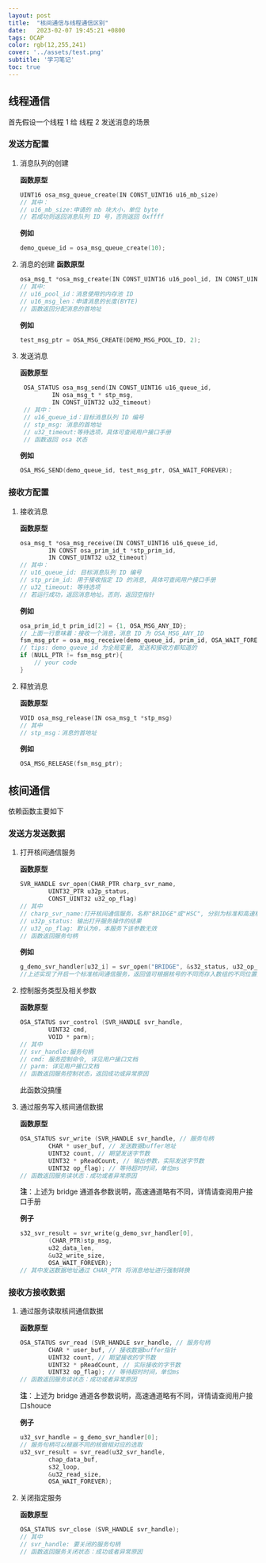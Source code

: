 ```yaml
---
layout: post
title:  "核间通信与线程通信区别"
date:   2023-02-07 19:45:21 +0800
tags: OCAP 
color: rgb(12,255,241)
cover: '../assets/test.png'
subtitle: '学习笔记'
toc: true
---
```


<!-- [toc] -->

## 线程通信

首先假设一个线程 1 给 线程 2 发送消息的场景

### 发送方配置

1. 消息队列的创建

    **函数原型**

    ```c
    UINT16 osa_msg_queue_create(IN CONST_UINT16 u16_mb_size)
    // 其中：
    // u16_mb_size:申请的 mb 块大小，单位 byte
    // 若成功则返回消息队列 ID 号，否则返回 0xffff
    ```

    **例如**

    ```c
    demo_queue_id = osa_msg_queue_create(10);
    ```

2. 消息的创建
    **函数原型**

    ```c
    osa_msg_t *osa_msg_create(IN CONST_UINT16 u16_pool_id, IN CONST_UINT16 u16_msg_len)
    // 其中:
    // u16_pool_id：消息使用的内存池 ID 
    // u16_msg_len：申请消息的长度(BYTE)
    // 函数返回分配消息的首地址
    ```

    **例如**

    ```c
    test_msg_ptr = OSA_MSG_CREATE(DEMO_MSG_POOL_ID, 2);
    ```

3. 发送消息

   **函数原型**

   ```c
    OSA_STATUS osa_msg_send(IN CONST_UINT16 u16_queue_id,
            IN osa_msg_t * stp_msg,
            IN CONST_UINT32 u32_timeout)
    // 其中：
    // u16_queue_id：目标消息队列 ID 编号
    // stp_msg: 消息的首地址
    // u32_timeout:等待选项，具体可查阅用户接口手册
    // 函数返回 osa 状态
   ```

    **例如**

    ```c
    OSA_MSG_SEND(demo_queue_id, test_msg_ptr, OSA_WAIT_FOREVER);
    ```

### 接收方配置

1. 接收消息

    **函数原型**

    ```c
    osa_msg_t *osa_msg_receive(IN CONST_UINT16 u16_queue_id,
            IN CONST osa_prim_id_t *stp_prim_id,
            IN CONST_UINT32 u32_timeout)
    // 其中：
    // u16_queue_id: 目标消息队列 ID 编号
    // stp_prim_id: 用于接收指定 ID 的消息, 具体可查阅用户接口手册
    // u32_timeout: 等待选项
    // 若运行成功，返回消息地址。否则，返回空指针
    ```

    **例如**

    ```c
    osa_prim_id_t prim_id[2] = {1, OSA_MSG_ANY_ID};
    // 上面一行意味着：接收一个消息，消息 ID 为 OSA_MSG_ANY_ID
    fsm_msg_ptr = osa_msg_receive(demo_queue_id, prim_id, OSA_WAIT_FOREVER);
    // tips: demo_queue_id 为全局变量, 发送和接收方都知道的
    if (NULL_PTR != fsm_msg_ptr){
        // your code
    }
    ```

2. 释放消息

    **函数原型**

    ```c
    VOID osa_msg_release(IN osa_msg_t *stp_msg)
    // 其中
    // stp_msg：消息的首地址
    ```

    **例如**

    ```c
    OSA_MSG_RELEASE(fsm_msg_ptr);
    ```

## 核间通信

依赖函数主要如下

### 发送方发送数据

1. 打开核间通信服务

    **函数原型**

    ```c
    SVR_HANDLE svr_open(CHAR_PTR charp_svr_name,
            UINT32_PTR u32p_status,
            CONST_UINT32 u32_op_flag)
    // 其中 
    // charp_svr_name:打开核间通信服务，名称"BRIDGE"或"HSC", 分别为标准和高速核间通信服务
    // u32p_status: 输出打开服务操作的结果
    // u32_op_flag: 默认为0，本服务下该参数无效
    // 函数返回服务句柄
    ```

    **例如**

    ```c
    g_demo_svr_handler[u32_i] = svr_open("BRIDGE", &s32_status, u32_op_flag);
    //上述实现了开启一个标准核间通信服务，返回值可根据核号的不同而存入数组的不同位置，以此实现发给不同的核
    ```

2. 控制服务类型及相关参数

    **函数原型**

    ```c
    OSA_STATUS svr_control (SVR_HANDLE svr_handle,
            UINT32 cmd,
            VOID * parm);
    // 其中
    // svr_handle:服务句柄
    // cmd: 服务控制命令, 详见用户接口文档
    // parm: 详见用户接口文档
    // 函数返回服务控制状态，返回成功或异常原因
    ```

    此函数没搞懂

3. 通过服务写入核间通信数据

    **函数原型**

    ```c
    OSA_STATUS svr_write (SVR_HANDLE svr_handle, // 服务句柄
            CHAR * user_buf, // 发送数据buffer地址
            UINT32 count, // 期望发送字节数
            UINT32 * pReadCount, // 输出参数，实际发送字节数
            UINT32 op_flag); // 等待超时时间，单位ms
    // 函数返回服务读状态：成功或者异常原因
    ```

    **注**：上述为 bridge 通道各参数说明，高速通道略有不同，详情请查阅用户接口手册

    **例子**

    ```c
    s32_svr_result = svr_write(g_demo_svr_handler[0], 
            (CHAR_PTR)stp_msg, 
            u32_data_len, 
            &u32_write_size,
            OSA_WAIT_FOREVER);
    // 其中发送数据地址通过 CHAR_PTR 将消息地址进行强制转换
    ```

### 接收方接收数据

1. 通过服务读取核间通信数据

   **函数原型**

    ```c
    OSA_STATUS svr_read (SVR_HANDLE svr_handle, // 服务句柄
            CHAR * user_buf, // 接收数据buffer指针
            UINT32 count, // 期望接收的字节数
            UINT32 * pReadCount, // 实际接收的字节数
            UINT32 op_flag); // 等待超时时间，单位ms
    // 函数返回服务读状态：成功或者异常原因
    ```

    **注**：上述为 bridge 通道各参数说明，高速通道略有不同，详情请查阅用户接口shouce

    **例子**

    ```c
    u32_svr_handle = g_demo_svr_handler[0];
    // 服务句柄可以根据不同的核做相对应的选取
    u32_svr_result = svr_read(u32_svr_handle, 
            chap_data_buf, 
            s32_loop, 
            &u32_read_size, 
            OSA_WAIT_FOREVER);
    ```

2. 关闭指定服务

    **函数原型**

    ```c
    OSA_STATUS svr_close (SVR_HANDLE svr_handle);
    // 其中
    // svr_handle: 要关闭的服务句柄
    // 函数返回服务关闭状态：成功或者异常原因
    ```
